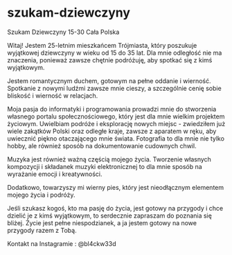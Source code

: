 # szukam-dziewczyny
 Szukam Dziewczyny 15-30 Cała Polska

Witaj! Jestem 25-letnim mieszkańcem Trójmiasta, który poszukuje wyjątkowej dziewczyny w wieku od 15 do 35 lat. Dla mnie odległość nie ma znaczenia, ponieważ zawsze chętnie podróżuję, aby spotkać się z kimś wyjątkowym.

Jestem romantycznym duchem, gotowym na pełne oddanie i wierność. Spotkanie z nowymi ludźmi zawsze mnie cieszy, a szczególnie cenię sobie bliskość i wierność w relacjach.

Moja pasja do informatyki i programowania prowadzi mnie do stworzenia własnego portalu społecznościowego, który jest dla mnie wielkim projektem życiowym. Uwielbiam podróże i eksplorację nowych miejsc - zwiedziłem już wiele zakątków Polski oraz odległe kraje, zawsze z aparatem w ręku, aby uwiecznić piękno otaczającego mnie świata. Fotografia to dla mnie nie tylko hobby, ale również sposób na dokumentowanie cudownych chwil.

Muzyka jest również ważną częścią mojego życia. Tworzenie własnych kompozycji i składanek muzyki elektronicznej to dla mnie sposób na wyrażanie emocji i kreatywności.

Dodatkowo, towarzyszy mi wierny pies, który jest nieodłącznym elementem mojego życia i podróży.

Jeśli szukasz kogoś, kto ma pasję do życia, jest gotowy na przygody i chce dzielić je z kimś wyjątkowym, to serdecznie zapraszam do poznania się bliżej. Życie jest pełne niespodzianek, a ja jestem gotowy na nowe przygody razem z Tobą.

Kontakt na Instagramie : @bl4ckw33d
